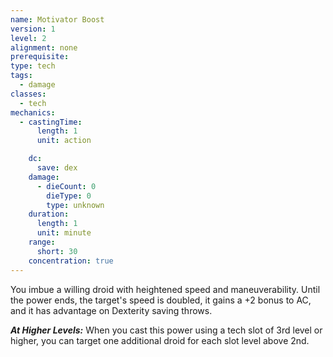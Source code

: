 ```yaml
---
name: Motivator Boost
version: 1
level: 2
alignment: none
prerequisite: 
type: tech
tags:
  - damage
classes:
  - tech
mechanics:
  - castingTime:
      length: 1
      unit: action

    dc:
      save: dex
    damage:
      - dieCount: 0
        dieType: 0
        type: unknown
    duration:
      length: 1
      unit: minute
    range:
      short: 30
    concentration: true
---
```

You imbue a willing droid with heightened speed and maneuverability. Until the power ends, the target's speed is doubled, it gains a +2 bonus to AC, and it has advantage on Dexterity saving throws. 

***__At Higher Levels__:*** When you cast this power using a tech slot of 3rd level or higher, you can target one additional droid for each slot level above 2nd.
    